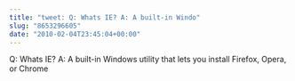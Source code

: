 ```yaml
---
title: "tweet: Q: Whats IE? A: A built-in Windo"
slug: "8653296605"
date: "2010-02-04T23:45:04+00:00"
---
```

Q: Whats IE? A: A built-in Windows utility that lets you install Firefox, Opera, or Chrome